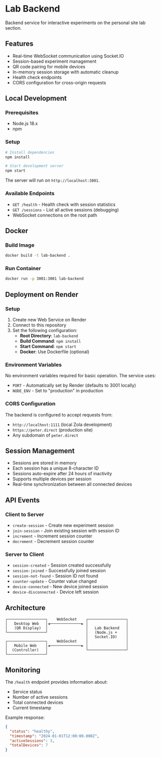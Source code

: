 # Lab Backend

Backend service for interactive experiments on the personal site lab section.

## Features

- Real-time WebSocket communication using Socket.IO
- Session-based experiment management
- QR code pairing for mobile devices
- In-memory session storage with automatic cleanup
- Health check endpoints
- CORS configuration for cross-origin requests

## Local Development

### Prerequisites

- Node.js 18.x
- npm

### Setup

```bash
# Install dependencies
npm install

# Start development server
npm start
```

The server will run on `http://localhost:3001`.

### Available Endpoints

- `GET /health` - Health check with session statistics
- `GET /sessions` - List all active sessions (debugging)
- WebSocket connections on the root path

## Docker

### Build Image

```bash
docker build -t lab-backend .
```

### Run Container

```bash
docker run -p 3001:3001 lab-backend
```

## Deployment on Render

### Setup

1. Create new Web Service on Render
2. Connect to this repository
3. Set the following configuration:
   - **Root Directory**: `lab-backend`
   - **Build Command**: `npm install`
   - **Start Command**: `npm start`
   - **Docker**: Use Dockerfile (optional)

### Environment Variables

No environment variables required for basic operation. The service uses:
- `PORT` - Automatically set by Render (defaults to 3001 locally)
- `NODE_ENV` - Set to "production" in production

### CORS Configuration

The backend is configured to accept requests from:
- `http://localhost:1111` (local Zola development)
- `https://peter.direct` (production site)
- Any subdomain of `peter.direct`

## Session Management

- Sessions are stored in memory
- Each session has a unique 8-character ID
- Sessions auto-expire after 24 hours of inactivity
- Supports multiple devices per session
- Real-time synchronization between all connected devices

## API Events

### Client to Server

- `create-session` - Create new experiment session
- `join-session` - Join existing session with session ID
- `increment` - Increment session counter
- `decrement` - Decrement session counter

### Server to Client

- `session-created` - Session created successfully
- `session-joined` - Successfully joined session
- `session-not-found` - Session ID not found
- `counter-update` - Counter value changed
- `device-connected` - New device joined session
- `device-disconnected` - Device left session

## Architecture

```
┌─────────────────┐    WebSocket    ┌─────────────────┐
│   Desktop Web   │◄──────────────► │                 │
│   (QR Display)  │                 │   Lab Backend   │
└─────────────────┘                 │   (Node.js +    │
                                    │   Socket.IO)    │
┌─────────────────┐    WebSocket    │                 │
│   Mobile Web    │◄──────────────► │                 │
│  (Controller)   │                 └─────────────────┘
└─────────────────┘
```

## Monitoring

The `/health` endpoint provides information about:
- Service status
- Number of active sessions
- Total connected devices
- Current timestamp

Example response:
```json
{
  "status": "healthy",
  "timestamp": "2024-01-01T12:00:00.000Z",
  "activeSessions": 3,
  "totalDevices": 7
}
``` 
